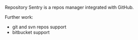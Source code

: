 Repository Sentry is a repos manager integrated with GitHub.

Further work:
* git and svn repos support
* bitbucket support
